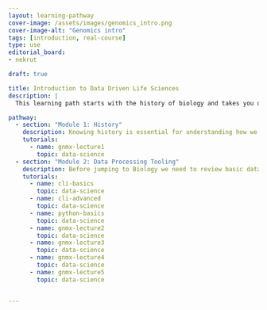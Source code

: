 ```yaml
---
layout: learning-pathway
cover-image: /assets/images/genomics_intro.png
cover-image-alt: "Genomics intro"
tags: [introduction, real-course]
type: use
editorial_board:
- nekrut

draft: true

title: Introduction to Data Driven Life Sciences
description: |
  This learning path starts with the history of biology and takes you on a journey through fundamental data analysis techniques and their applications.

pathway:
  - section: "Module 1: History"
    description: Knowing history is essential for understanding how we arrived to the current state of affairs in our field
    tutorials:
      - name: gnmx-lecture1
        topic: data-science
  - section: "Module 2: Data Processing Tooling"
    description: Before jumping to Biology we need to review basic data processing machinery
    tutorials:
      - name: cli-basics
        topic: data-science
      - name: cli-advanced
        topic: data-science
      - name: python-basics
        topic: data-science
      - name: gnmx-lecture2
        topic: data-science
      - name: gnmx-lecture3
        topic: data-science
      - name: gnmx-lecture4
        topic: data-science
      - name: gnmx-lecture5
        topic: data-science


---
```

